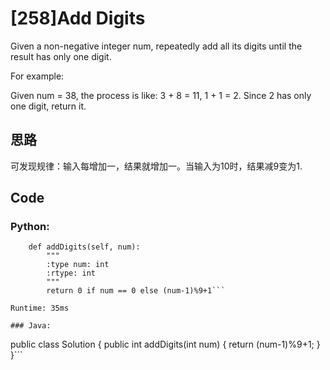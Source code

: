 # [258]Add Digits

Given a non-negative integer num, repeatedly add all its digits until the result has only one digit.

For example:

Given num = 38, the process is like: 3 + 8 = 11, 1 + 1 = 2. Since 2 has only one digit, return it.


## 思路
可发现规律：输入每增加一，结果就增加一。当输入为10时，结果减9变为1.

## Code

### Python:
```class Solution(object):
    def addDigits(self, num):
        """
        :type num: int
        :rtype: int
        """
        return 0 if num == 0 else (num-1)%9+1```
        
Runtime: 35ms

### Java:
```
public class Solution {
    public int addDigits(int num) {
        return (num-1)%9+1;
    }
}```